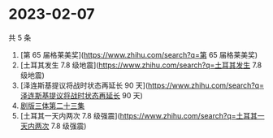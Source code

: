 # 2023-02-07

共 5 条

<!-- BEGIN ZHIHUSEARCH -->
<!-- 最后更新时间 Tue Feb 07 2023 05:07:02 GMT+0800 (China Standard Time) -->
1. [第 65 届格莱美奖](https://www.zhihu.com/search?q=第 65 届格莱美奖)
1. [土耳其发生 7.8 级地震](https://www.zhihu.com/search?q=土耳其发生 7.8 级地震)
1. [泽连斯基提议将战时状态再延长 90 天](https://www.zhihu.com/search?q=泽连斯基提议将战时状态再延长 90 天)
1. [剧版三体第二十三集](https://www.zhihu.com/search?q=剧版三体第二十三集)
1. [土耳其一天内两次 7.8 级强震](https://www.zhihu.com/search?q=土耳其一天内两次 7.8 级强震)
<!-- END ZHIHUSEARCH -->
